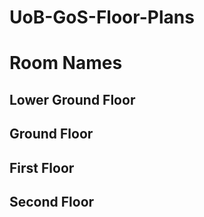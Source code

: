 # UoB-GoS-Floor-Plans

# Room Names

## Lower Ground Floor



## Ground Floor



## First Floor



## Second Floor




